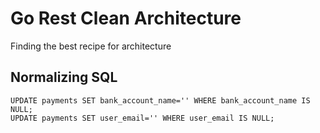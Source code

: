 # Go Rest Clean Architecture

Finding the best recipe for architecture

## Normalizing SQL
```
UPDATE payments SET bank_account_name='' WHERE bank_account_name IS NULL;
UPDATE payments SET user_email='' WHERE user_email IS NULL;
```